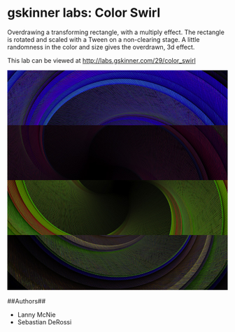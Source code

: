 # gskinner labs: Color Swirl
Overdrawing a transforming rectangle, with a multiply effect. The rectangle is rotated and scaled with a Tween on a
non-clearing stage. A little randomness in the color and size gives the overdrawn, 3d effect.

This lab can be viewed at http://labs.gskinner.com/29/color_swirl

![Color Swirl](sample.jpg "Example Output")

##Authors##
 * Lanny McNie
 * Sebastian DeRossi
